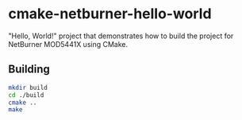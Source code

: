 # cmake-netburner-hello-world

"Hello, World!" project that demonstrates how to build the project for NetBurner MOD5441X using CMake.

## Building

```bash
mkdir build
cd ./build
cmake .. 
make
```